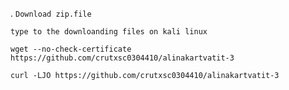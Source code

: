 .
  `Download zip.file`

  `type to the downloanding files on kali linux`

  `wget --no-check-certificate https://github.com/crutxsc0304410/alinakartvatit-3`
  
  `curl -LJO https://github.com/crutxsc0304410/alinakartvatit-3`
